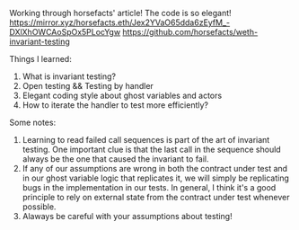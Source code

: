 Working through horsefacts' article!
The code is so elegant!
https://mirror.xyz/horsefacts.eth/Jex2YVaO65dda6zEyfM_-DXlXhOWCAoSpOx5PLocYgw
https://github.com/horsefacts/weth-invariant-testing

Things I learned:

1. What is invariant testing?
2. Open testing && Testing by handler
3. Elegant coding style about ghost variables and actors
4. How to iterate the handler to test more efficiently?

Some notes:

1. Learning to read failed call sequences is part of the art of invariant testing. One important clue is that the last call in the sequence should always be the one that caused the invariant to fail.
2. If any of our assumptions are wrong in both the contract under test and in our ghost variable logic that replicates it, we will simply be replicating bugs in the implementation in our tests. In general, I think it's a good principle to rely on external state from the contract under test whenever possible.
3. Alaways be careful with your assumptions about testing!
